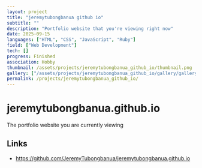 ```yaml
---
layout: project
title: "jeremytubongbanua github io"
subtitle: ""
description: "Portfolio website that you're viewing right now"
date: 2025-09-15
languages: ["HTML", "CSS", "JavaScript", "Ruby"]
field: ["Web Development"]
tech: []
progress: Finished
association: Hobby
thumbnail: /assets/projects/jeremytubongbanua_github_io/thumbnail.png
gallery: ["/assets/projects/jeremytubongbanua_github_io/gallery/gallery.json"]
permalink: /projects/jeremytubongbanua_github_io/
---
```


# jeremytubongbanua.github.io

The portfolio website you are currently viewing

## Links

- <https://github.com/JeremyTubongbanua/jeremytubongbanua.github.io>
